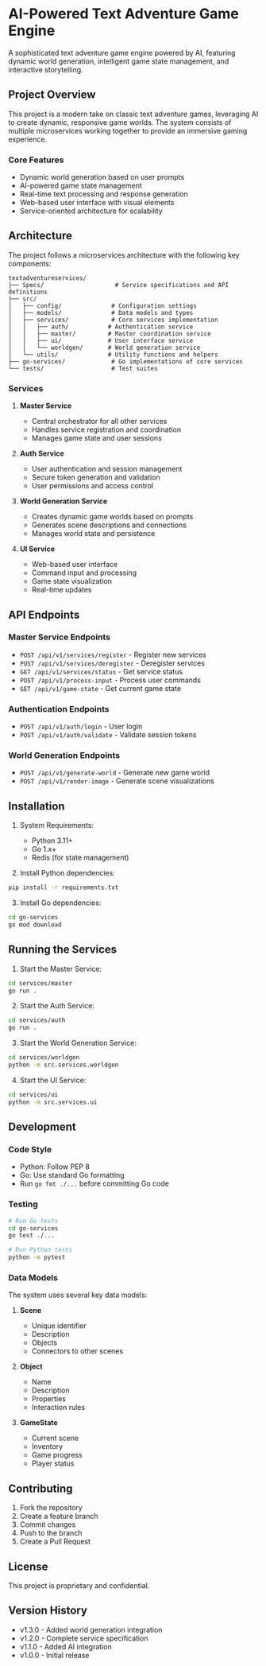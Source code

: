 # AI-Powered Text Adventure Game Engine

A sophisticated text adventure game engine powered by AI, featuring dynamic world generation, intelligent game state management, and interactive storytelling.

## Project Overview

This project is a modern take on classic text adventure games, leveraging AI to create dynamic, responsive game worlds. The system consists of multiple microservices working together to provide an immersive gaming experience.

### Core Features

- Dynamic world generation based on user prompts
- AI-powered game state management
- Real-time text processing and response generation
- Web-based user interface with visual elements
- Service-oriented architecture for scalability

## Architecture

The project follows a microservices architecture with the following key components:

```
textadventureservices/
├── Specs/                    # Service specifications and API definitions
├── src/
│   ├── config/              # Configuration settings
│   ├── models/              # Data models and types
│   ├── services/            # Core services implementation
│   │   ├── auth/           # Authentication service
│   │   ├── master/         # Master coordination service
│   │   ├── ui/             # User interface service
│   │   └── worldgen/       # World generation service
│   └── utils/              # Utility functions and helpers
├── go-services/             # Go implementations of core services
└── tests/                   # Test suites
```

### Services

1. **Master Service**
   - Central orchestrator for all other services
   - Handles service registration and coordination
   - Manages game state and user sessions

2. **Auth Service**
   - User authentication and session management
   - Secure token generation and validation
   - User permissions and access control

3. **World Generation Service**
   - Creates dynamic game worlds based on prompts
   - Generates scene descriptions and connections
   - Manages world state and persistence

4. **UI Service**
   - Web-based user interface
   - Command input and processing
   - Game state visualization
   - Real-time updates

## API Endpoints

### Master Service Endpoints
- `POST /api/v1/services/register` - Register new services
- `POST /api/v1/services/deregister` - Deregister services
- `GET /api/v1/services/status` - Get service status
- `POST /api/v1/process-input` - Process user commands
- `GET /api/v1/game-state` - Get current game state

### Authentication Endpoints
- `POST /api/v1/auth/login` - User login
- `POST /api/v1/auth/validate` - Validate session tokens

### World Generation Endpoints
- `POST /api/v1/generate-world` - Generate new game world
- `POST /api/v1/render-image` - Generate scene visualizations

## Installation

1. System Requirements:
   - Python 3.11+
   - Go 1.x+
   - Redis (for state management)

2. Install Python dependencies:
```bash
pip install -r requirements.txt
```

3. Install Go dependencies:
```bash
cd go-services
go mod download
```

## Running the Services

1. Start the Master Service:
```bash
cd services/master
go run .
```

2. Start the Auth Service:
```bash
cd services/auth
go run .
```

3. Start the World Generation Service:
```bash
cd services/worldgen
python -m src.services.worldgen
```

4. Start the UI Service:
```bash
cd services/ui
python -m src.services.ui
```

## Development

### Code Style
- Python: Follow PEP 8
- Go: Use standard Go formatting
- Run `go fmt ./...` before committing Go code

### Testing
```bash
# Run Go tests
cd go-services
go test ./...

# Run Python tests
python -m pytest
```

### Data Models

The system uses several key data models:

1. **Scene**
   - Unique identifier
   - Description
   - Objects
   - Connectors to other scenes

2. **Object**
   - Name
   - Description
   - Properties
   - Interaction rules

3. **GameState**
   - Current scene
   - Inventory
   - Game progress
   - Player status

## Contributing

1. Fork the repository
2. Create a feature branch
3. Commit changes
4. Push to the branch
5. Create a Pull Request

## License

This project is proprietary and confidential.

## Version History

- v1.3.0 - Added world generation integration
- v1.2.0 - Complete service specification
- v1.1.0 - Added AI integration
- v1.0.0 - Initial release